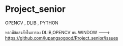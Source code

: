 # Project_senior

OPENCV , DLIB , PYTHON 

หากมีข้อสงสัยในการลง DLIB,OPENCV บน WINDOW ---> https://github.com/lupangsogood/Project_senior/issues
